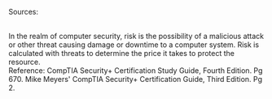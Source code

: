 Sources:

\
In the realm of computer security, risk is the possibility of a malicious attack or other threat causing damage or downtime to a computer system. Risk is calculated with threats to determine the price it takes to protect the resource.
\
Reference:
CompTIA Security+ Certification Study Guide, Fourth Edition. Pg 670.
Mike Meyers' CompTIA Security+ Certification Guide, Third Edition. Pg 2.
